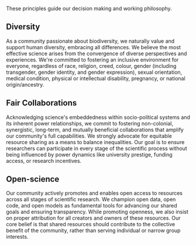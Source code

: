 These principles guide our decision making and working philosophy.

## Diversity

As a community passionate about biodiversity, we naturally value and support human diversity, embracing all differences.
We believe the most effective science arises from the convergence of diverse perspectives and experiences.
We're committed to fostering an inclusive environment for everyone, regardless of race, religion, creed, colour, gender (including transgender, gender identity, and gender expression), sexual orientation, medical condition, physical or intellectual disability, pregnancy, or national origin/ancestry.

## Fair Collaborations

Acknowledging science's embeddedness within socio-political systems and its inherent power relationships, we commit to fostering non-colonial, synergistic, long-term, and mutually beneficial collaborations that amplify our community's full capabilities.
We strongly advocate for equitable resource sharing as a means to balance inequalities.
Our goal is to ensure researchers can participate in every stage of the scientific process without being influenced by power dynamics like university prestige, funding access, or research incentives.

## Open-science

Our community actively promotes and enables open access to resources across all stages of scientific research.
We champion open data, open code, and open models as fundamental tools for advancing our shared goals and ensuring transparency.
While promoting openness, we also insist on proper attribution for all creators and owners of these resources.
Our core belief is that shared resources should contribute to the collective benefit of the community, rather than serving individual or narrow group interests.
